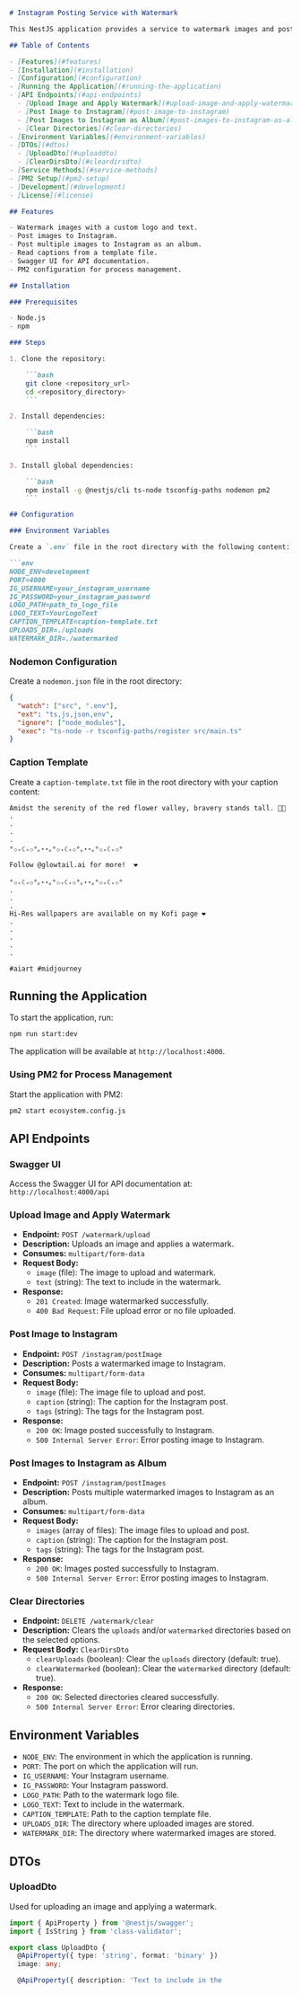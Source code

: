 ```markdown
# Instagram Posting Service with Watermark

This NestJS application provides a service to watermark images and post them to Instagram. The service can handle image watermarking with a custom logo and text, and then publish the watermarked image to Instagram. It includes functionalities to upload images, apply watermarks, manage uploaded and watermarked images, and clear the directories where the images are stored.

## Table of Contents

- [Features](#features)
- [Installation](#installation)
- [Configuration](#configuration)
- [Running the Application](#running-the-application)
- [API Endpoints](#api-endpoints)
  - [Upload Image and Apply Watermark](#upload-image-and-apply-watermark)
  - [Post Image to Instagram](#post-image-to-instagram)
  - [Post Images to Instagram as Album](#post-images-to-instagram-as-album)
  - [Clear Directories](#clear-directories)
- [Environment Variables](#environment-variables)
- [DTOs](#dtos)
  - [UploadDto](#uploaddto)
  - [ClearDirsDto](#cleardirsdto)
- [Service Methods](#service-methods)
- [PM2 Setup](#pm2-setup)
- [Development](#development)
- [License](#license)

## Features

- Watermark images with a custom logo and text.
- Post images to Instagram.
- Post multiple images to Instagram as an album.
- Read captions from a template file.
- Swagger UI for API documentation.
- PM2 configuration for process management.

## Installation

### Prerequisites

- Node.js
- npm

### Steps

1. Clone the repository:

    ```bash
    git clone <repository_url>
    cd <repository_directory>
    ```

2. Install dependencies:

    ```bash
    npm install
    ```

3. Install global dependencies:

    ```bash
    npm install -g @nestjs/cli ts-node tsconfig-paths nodemon pm2
    ```

## Configuration

### Environment Variables

Create a `.env` file in the root directory with the following content:

```env
NODE_ENV=development
PORT=4000
IG_USERNAME=your_instagram_username
IG_PASSWORD=your_instagram_password
LOGO_PATH=path_to_logo_file
LOGO_TEXT=YourLogoText
CAPTION_TEMPLATE=caption-template.txt
UPLOADS_DIR=./uploads
WATERMARK_DIR=./watermarked
```

### Nodemon Configuration

Create a `nodemon.json` file in the root directory:

```json
{
  "watch": ["src", ".env"],
  "ext": "ts,js,json,env",
  "ignore": ["node_modules"],
  "exec": "ts-node -r tsconfig-paths/register src/main.ts"
}
```

### Caption Template

Create a `caption-template.txt` file in the root directory with your caption content:

```text
Amidst the serenity of the red flower valley, bravery stands tall. 🌺💪 
.
.
.
.
°✩₊☾₊✩°｡⋆⋆｡°✩₊☾₊✩°｡⋆⋆｡°✩₊☾₊✩°

Follow @glowtail.ai for more!  ❤

°✩₊☾₊✩°｡⋆⋆｡°✩₊☾₊✩°｡⋆⋆｡°✩₊☾₊✩°
.
.
.
Hi-Res wallpapers are available on my Kofi page ❤
.
.
.
.
.

#aiart #midjourney
```

## Running the Application

To start the application, run:

```bash
npm run start:dev
```

The application will be available at `http://localhost:4000`.

### Using PM2 for Process Management

Start the application with PM2:

```bash
pm2 start ecosystem.config.js
```

## API Endpoints

### Swagger UI

Access the Swagger UI for API documentation at: `http://localhost:4000/api`

### Upload Image and Apply Watermark

- **Endpoint:** `POST /watermark/upload`
- **Description:** Uploads an image and applies a watermark.
- **Consumes:** `multipart/form-data`
- **Request Body:**
  - `image` (file): The image to upload and watermark.
  - `text` (string): The text to include in the watermark.
- **Response:**
  - `201 Created`: Image watermarked successfully.
  - `400 Bad Request`: File upload error or no file uploaded.

### Post Image to Instagram

- **Endpoint:** `POST /instagram/postImage`
- **Description:** Posts a watermarked image to Instagram.
- **Consumes:** `multipart/form-data`
- **Request Body:**
  - `image` (file): The image file to upload and post.
  - `caption` (string): The caption for the Instagram post.
  - `tags` (string): The tags for the Instagram post.
- **Response:**
  - `200 OK`: Image posted successfully to Instagram.
  - `500 Internal Server Error`: Error posting image to Instagram.

### Post Images to Instagram as Album

- **Endpoint:** `POST /instagram/postImages`
- **Description:** Posts multiple watermarked images to Instagram as an album.
- **Consumes:** `multipart/form-data`
- **Request Body:**
  - `images` (array of files): The image files to upload and post.
  - `caption` (string): The caption for the Instagram post.
  - `tags` (string): The tags for the Instagram post.
- **Response:**
  - `200 OK`: Images posted successfully to Instagram.
  - `500 Internal Server Error`: Error posting images to Instagram.

### Clear Directories

- **Endpoint:** `DELETE /watermark/clear`
- **Description:** Clears the `uploads` and/or `watermarked` directories based on the selected options.
- **Request Body:** `ClearDirsDto`
  - `clearUploads` (boolean): Clear the `uploads` directory (default: true).
  - `clearWatermarked` (boolean): Clear the `watermarked` directory (default: true).
- **Response:**
  - `200 OK`: Selected directories cleared successfully.
  - `500 Internal Server Error`: Error clearing directories.

## Environment Variables

- `NODE_ENV`: The environment in which the application is running.
- `PORT`: The port on which the application will run.
- `IG_USERNAME`: Your Instagram username.
- `IG_PASSWORD`: Your Instagram password.
- `LOGO_PATH`: Path to the watermark logo file.
- `LOGO_TEXT`: Text to include in the watermark.
- `CAPTION_TEMPLATE`: Path to the caption template file.
- `UPLOADS_DIR`: The directory where uploaded images are stored.
- `WATERMARK_DIR`: The directory where watermarked images are stored.

## DTOs

### UploadDto

Used for uploading an image and applying a watermark.

```typescript
import { ApiProperty } from '@nestjs/swagger';
import { IsString } from 'class-validator';

export class UploadDto {
  @ApiProperty({ type: 'string', format: 'binary' })
  image: any;

  @ApiProperty({ description: 'Text to include in the
